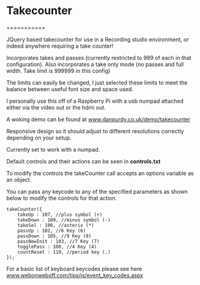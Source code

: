 # Takecounter
===========

JQuery based takecounter for use in a Recording studio environment, or indeed anywhere requiring a take counter!

Incorporates takes and passes (currently restricted to 999 of each in that configuration).
Also incorporates a take only mode (no passes and full width. Take limit is 999999 in this config)

The limits can easily be changed, I just selected these limits to meet the balance between useful font size and space used.

I personally use this off of a Raspberry Pi with a usb numpad attached either via the video out or the hdmi out.

A woking demo can be found at www.danpurdy.co.uk/demo/takecounter

Responsive design so it should adjust to different resolutions correctly depending on your setup.

Currently set to work with a numpad.

Default controls and their actions can be seen in **controls.txt**

To modify the controls the takeCounter call accepts an options variable as an object.

You can pass any keycode to any of the specified parameters as shown below to modify the controls for that action.
```
takeCounter({
	takeUp : 107, //plus symbol (+)
	takeDown : 109, //minus symbol (-)
	takeSel : 106, //asterix (*)
	passUp : 102, //6 Key (6)
	passDown : 105, //9 Key (9)
	passNewInit : 103, //7 Key (7)
	togglePass : 100, //4 Key (4)
	countReset : 110, //period key (.)
});
```
For a basic list of keyboard keycodes please see here www.webonweboff.com/tips/js/event_key_codes.aspx



